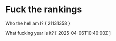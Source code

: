 # Fuck the rankings

Who the hell am I?
{ 21131358 }

What fucking year is it?
[ 2025-04-06T10:40:00Z ]
